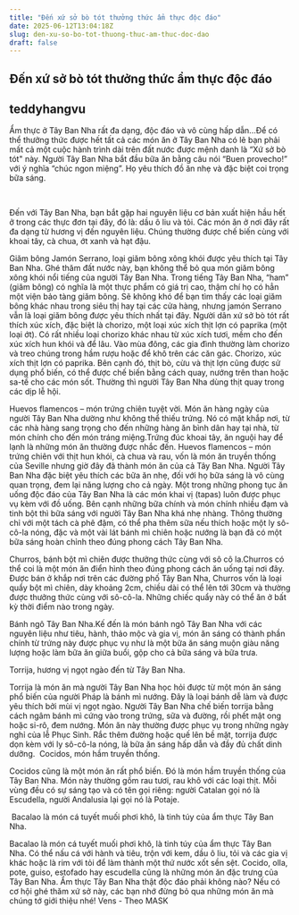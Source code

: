 ```yaml
---
title: "Đến xứ sở bò tót thưởng thức ẩm thực độc đáo"
date: 2025-06-12T13:04:18Z
slug: den-xu-so-bo-tot-thuong-thuc-am-thuc-doc-dao
draft: false
---
```


## Đến xứ sở bò tót thưởng thức ẩm thực độc đáo

## teddyhangvu

Ẩm thực ở Tây Ban Nha rất đa dạng, độc đáo và vô cùng hấp dẫn...​Để có thể thưởng thức được hết tất cả các món ăn ở Tây Ban Nha có lẽ bạn phải mất cả một cuộc hành trình dài trên đất nước được mệnh danh là “Xứ sở bò tót" này.
Người Tây Ban Nha bắt đầu bữa ăn bằng câu nói “Buen provecho!” với ý nghĩa “chúc ngon miệng”. Họ yêu thích đồ ăn nhẹ và đặc biệt coi trọng bữa sáng.

​ 
 
Đến với Tây Ban Nha, bạn bắt gặp hai nguyên liệu cơ bản xuất hiện hầu hết ở trong các thực đơn tại đây, đó là: dầu ô liu và tỏi. Các món ăn ở nơi đây rất đa dạng từ hương vị đến nguyên liệu. Chúng thường được chế biến cùng với khoai tây, cà chua, ớt xanh và hạt đậu.


Giăm bông Jamón Serrano, loại giăm bông xông khói được yêu thích tại Tây Ban Nha.​
Ghé thăm đất nước này, bạn không thể bỏ qua món giăm bông xông khói nổi tiếng của người Tây Ban Nha. Trong tiếng Tây Ban Nha, “ham” (giăm bông) có nghĩa là một thực phẩm có giá trị cao, thậm chí họ có hẳn một viện bảo tàng giăm bông. Sẽ không khó để bạn tìm thấy các loại giăm bông khác nhau trong siêu thị hay tại các cửa hàng, nhưng jamón Serrano vẫn là loại giăm bông được yêu thích nhất tại đây.
Người dân xứ sở bò tót rất thích xúc xích, đặc biệt là chorizo, một loại xúc xích thịt lợn có paprika (một loại ớt). Có rất nhiều loại chorizo khác nhau từ xúc xích tươi, mềm cho đến xúc xích hun khói và để lâu. Vào mùa đông, các gia đình thường làm chorizo và treo chúng trong hầm rượu hoặc để khô trên các căn gác.
 ​​Chorizo, xúc xích thịt lợn có paprika.​ 
Bên cạnh đó, thịt bò, cừu và thịt lợn cũng được sử dụng phổ biến, có thể được chế biến bằng cách quay, nướng trên than hoặc sa-tế cho các món sốt. Thường thì người Tây Ban Nha dùng thịt quay trong các dịp lễ hội.


Huevos flamencos – món trứng chiên tuyệt vời. ​Món ăn hàng ngày của người Tây Ban Nha dường như không thể thiếu trứng. Nó có mặt khắp nơi, từ các nhà hàng sang trọng cho đến những hàng ăn bình dân hay tại nhà, từ món chính cho đến món tráng miệng.Trứng đúc khoai tây, ăn nguội hay để lạnh là những món ăn thường được nhắc đến. 
Huevos flamencos – món trứng chiên với thịt hun khói, cà chua và rau, vốn là món ăn truyền thống của Seville nhưng giờ đây đã thành món ăn của cả Tây Ban Nha.
Người Tây Ban Nha đặc biệt yêu thích các bữa ăn nhẹ, đối với họ bữa sáng là vô cùng quan trọng, đem lại năng lượng cho cả ngày. Một trong những phong tục ăn uống độc đáo của Tây Ban Nha là các món khai vị (tapas) luôn được phục vụ kèm với đồ uống. Bên cạnh những bữa chính và món chính nhiều đạm và tinh bột thì bữa sáng với người Tây Ban Nha khá nhẹ nhàng. 
Thông thường chỉ với một tách cà phê đậm, có thể pha thêm sữa nếu thích hoặc một ly sô-cô-la nóng, đặc và một vài lát bánh mì chiên hoặc nướng là bạn đã có một bữa sáng hoàn chỉnh theo đúng phong cách Tây Ban Nha.


Churros, bánh bột mì chiên được thưởng thức cùng với sô cô la.​Churros có thể coi là một món ăn điển hình theo đúng phong cách ăn uống tại nơi đây. Được bán ở khắp nơi trên các đường phố Tây Ban Nha, Churros vốn là loại quẩy bột mì chiên, dày khoảng 2cm, chiều dài có thể lên tới 30cm và thường được thưởng thức cùng với sô-cô-la. Những chiếc quẩy này có thể ăn ở bất kỳ thời điểm nào trong ngày.


Bánh ngô Tây Ban Nha.​Kế đến là món bánh ngô Tây Ban Nha với các nguyên liệu như tiêu, hành, thảo mộc và gia vị, món ăn sáng có thành phần chính từ trứng này được phục vụ như là một bữa ăn sáng muộn giàu năng lượng hoặc làm bữa ăn giữa buổi, gộp cho cả bữa sáng và bữa trưa.
 

Torrija, hương vị ngọt ngào đến từ Tây Ban Nha.​ 
 
Torrija là món ăn mà người Tây Ban Nha học hỏi được từ một món ăn sáng phổ biến của người Pháp là bánh mì nướng. Đây là loại  bánh dễ làm và được yêu thích bởi mùi vị ngọt ngào. Người Tây Ban Nha chế biến torrija bằng cách ngâm bánh mì cứng vào trong trứng, sữa và đường, rồi phết mật ong hoặc si-rô, đem nướng. 
Món ăn này thường được phục vụ trong những ngày nghỉ của lễ Phục Sinh. Rắc thêm đường hoặc quế lên bề mặt, torrija được dọn kèm với ly sô-cô-la nóng, là bữa ăn sáng hấp dẫn và đầy đủ chất dinh dưỡng.
 ​
Cocidos, món hầm truyền thống.​ 
 
 
Cocidos cũng là một món ăn rất phổ biến. Đó là món hầm truyền thống của Tây Ban Nha. Món này thường gồm rau tươi, rau khô với các loại thịt. Mỗi vùng đều có sự sáng tạo và có tên gọi riêng: người Catalan gọi nó là Escudella, người Andalusia lại gọi nó là Potaje.
 
 ​
Bacalao là món cá tuyết muối phơi khô, là tinh túy của ẩm thực Tây Ban Nha.​ 
 
Bacalao là món cá tuyết muối phơi khô, là tinh túy của ẩm thực Tây Ban Nha. Có thể nấu cá với hành và tiêu, trộn với kem, dầu ô liu, tỏi và các gia vị khác hoặc là rim với tỏi để làm thành một thứ nước xốt sền sệt. Cocido, olla, pote, guiso, estofado hay escudella cũng là những món ăn đặc trưng của Tây Ban Nha.
Ẩm thực Tây Ban Nha thật độc đáo phải không nào? Nếu có cơ hội ghé thăm xứ sở này, các bạn nhớ đừng bỏ qua những món ăn mà chúng tớ giới thiệu nhé!
Vens - Theo MASK​ ​